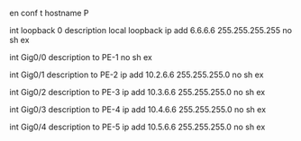 en
conf t
hostname P

int loopback 0
description local loopback
ip add 6.6.6.6 255.255.255.255
no sh
ex

int Gig0/0
description to PE-1
no sh
ex

int Gig0/1
description to PE-2
ip add 10.2.6.6 255.255.255.0
no sh
ex

int Gig0/2
description to PE-3
ip add 10.3.6.6 255.255.255.0
no sh
ex

int Gig0/3
description to PE-4
ip add 10.4.6.6 255.255.255.0
no sh
ex

int Gig0/4
description to PE-5
ip add 10.5.6.6 255.255.255.0
no sh
ex

